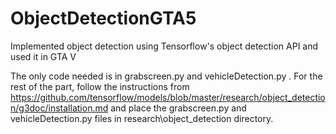# ObjectDetectionGTA5
Implemented object detection using Tensorflow's object detection API and used it in GTA V

The only code needed is in grabscreen.py and vehicleDetection.py .
For the rest of the part, follow the instructions from https://github.com/tensorflow/models/blob/master/research/object_detection/g3doc/installation.md
and place the grabscreen.py and vehicleDetection.py files in research\object_detection directory.

